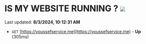 # IS MY WEBSITE RUNNING ? [![](https://img.shields.io/static/v1?label=Sponsor&message=%E2%9D%A4&logo=GitHub&color=%23fe8e86)](https://github.com/sponsors/Youssef-Lehmam)

Last updated: **8/3/2024, 10:12:31 AM**

- `GET` [https://youssefservice.me](https://youssefservice.me) - **Up** (305ms)
